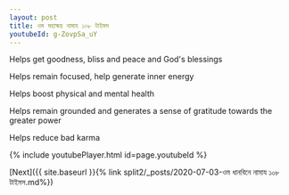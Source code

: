 ```yaml
---
layout: post
title: ওম মহাক্ষয় নামায ১০৮ টাইমস
youtubeId: g-ZovpSa_uY
---
```

 
 
Helps get goodness, bliss and peace and God's blessings
 
Helps remain focused, help generate inner energy 
 
Helps boost physical and mental health 
 
Helps remain grounded and generates a sense of gratitude towards the greater power 
 
Helps reduce bad karma
 
 
 
 


{% include youtubePlayer.html id=page.youtubeId %}
 
[Next]({{ site.baseurl }}{% link  split2/_posts/2020-07-03-ওম ধানবিনে নামায ১০৮ টাইমস.md%})
 
